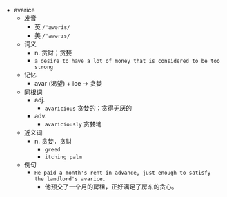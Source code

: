 - avarice
  - 发音
    - 英 `/'ævəris/`
    - 美 `/'ævərɪs/`
  - 词义
    - n. 贪财；贪婪
    - `a desire to have a lot of money that is considered to be too strong`
  - 记忆
    - avar (渴望) + ice → 贪婪
  - 同根词
    - adj.
      - `avaricious` 贪婪的；贪得无厌的
    - adv.
      - `avariciously` 贪婪地
  - 近义词
    - n. 贪婪，贪财
      - `greed`
      - `itching palm`
  - 例句
    - `He paid a month's rent in advance, just enough to satisfy the landlord's avarice.`
      - 他预交了一个月的房租，正好满足了房东的贪心。

